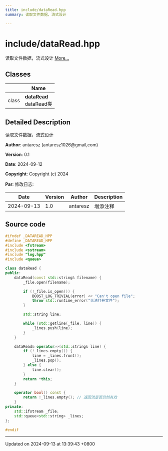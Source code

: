 ```yaml
---
title: include/dataRead.hpp
summary: 读取文件数据，流式设计 

---
```


# include/dataRead.hpp

读取文件数据，流式设计  [More...](#detailed-description)

## Classes

|                | Name           |
| -------------- | -------------- |
| class | **[dataRead](Classes/classdata_read.md)** <br />dataRead类  |

## Detailed Description

读取文件数据，流式设计 

**Author**: antaresz (antaresz1026@gmail,com) 

**Version**: 0.1 

**Date**: 2024-09-12

**Copyright**: Copyright (c) 2024

**Par**: 修改日志:


| Date  | Version  | Author  | Description  |
|  -------- | -------- | -------- | -------- |
| 2024-09-13  | 1.0  | antaresz  | 增添注释  |



## Source code

```cpp
#ifndef _DATAREAD_HPP
#define _DATAREAD_HPP
#include <fstream>
#include <sstream>
#include "log.hpp"
#include <queue>

class dataRead {
public:
    dataRead(const std::string& filename) {
        _file.open(filename);

        if (!_file.is_open()) {
            BOOST_LOG_TRIVIAL(error) << "Can't open file";
            throw std::runtime_error("无法打开文件");
        }

        std::string line;

        while (std::getline(_file, line)) {
            _lines.push(line);
        }
    }

    dataRead& operator>>(std::string& line) {
        if (!_lines.empty()) {
            line = _lines.front();
            _lines.pop();
        } else {
            line.clear();
        }
        return *this;
    }

    operator bool() const {
        return !_lines.empty(); // 返回流是否仍然有效
    }
private:
    std::ifstream _file;
    std::queue<std::string> _lines;
};

#endif
```


-------------------------------

Updated on 2024-09-13 at 13:39:43 +0800
